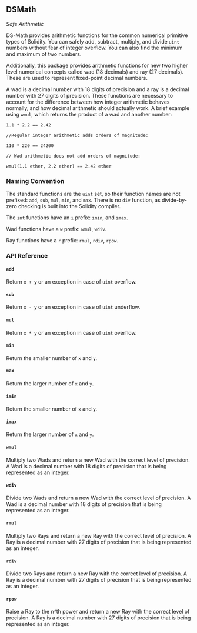 <h2>DSMath
  <small class="text-muted">
    <a href="https://github.com/dapphub/ds-math"><span class="fa fa-github"></span></a>
  </small>
</h2>

_Safe Arithmetic_

DS-Math provides arithmetic functions for the common numerical primitive types
 of Solidity. You can safely add, subtract, multiply, and divide `uint` numbers 
without fear of integer overflow. You can also find the minimum and maximum of 
two numbers.

Additionally, this package provides arithmetic functions for new two higher 
level numerical concepts called wad (18 decimals) and ray (27 decimals). These 
are used to represent fixed-point decimal numbers. 

A wad is a decimal number with 18 digits of precision and a ray is a decimal 
number with 27 digits of precision. These functions are necessary to account for 
the difference between how integer arithmetic behaves normally, and how decimal 
arithmetic should actually work. A brief example using `wmul`, which returns the 
product of a wad and another number:

```solidity
1.1 * 2.2 == 2.42

//Regular integer arithmetic adds orders of magnitude:

110 * 220 == 24200

// Wad arithmetic does not add orders of magnitude:

wmul(1.1 ether, 2.2 ether) == 2.42 ether
```

### Naming Convention

The standard functions are the `uint` set, so their function names are not 
prefixed: `add`, `sub`, `mul`, `min`, and `max`. There is no `div` function, as 
divide-by-zero checking is built into the Solidity compiler.

The `int` functions have an `i` prefix: `imin`, and `imax`.

Wad functions have a `w` prefix: `wmul`, `wdiv`.

Ray functions have a `r` prefix: `rmul`, `rdiv`, `rpow`.

### API Reference

#### `add`
Return `x + y` or an exception in case of `uint` overflow.

#### `sub`
Return `x - y` or an exception in case of `uint` underflow.

#### `mul`
Return `x * y` or an exception in case of `uint` overflow.

#### `min`
Return the smaller number of `x` and  `y`.

#### `max`
Return the larger number of `x` and  `y`.

#### `imin`
Return the smaller number of `x` and  `y`.

#### `imax`
Return the larger number of `x` and  `y`.

#### `wmul`
Multiply two Wads and return a new Wad with the correct level of precision. A 
Wad is a decimal number with 18 digits of precision that is being represented 
as an integer.

#### `wdiv`
Divide two Wads and return a new Wad with the correct level of precision. A 
Wad is a decimal number with 18 digits of precision that is being represented 
as an integer.

#### `rmul`
Multiply two Rays and return a new Ray with the correct level of precision. A 
Ray is a decimal number with 27 digits of precision that is being represented 
as an integer.

#### `rdiv`
Divide two Rays and return a new Ray with the correct level of precision. A 
Ray is a decimal number with 27 digits of precision that is being represented 
as an integer.

#### `rpow`
Raise a Ray to the n^th power and return a new Ray with the correct level of 
precision. A Ray is a decimal number with 27 digits of precision that is being 
represented as an integer.
